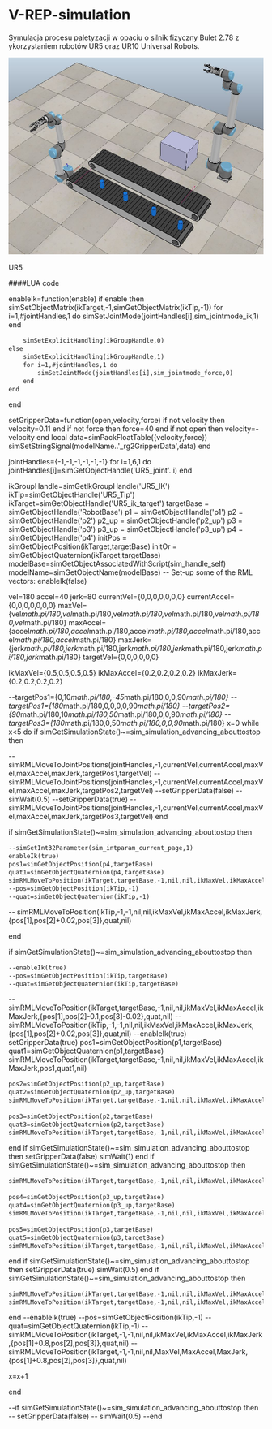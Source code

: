 # V-REP-simulation
Symulacja procesu paletyzacji w opaciu o silnik fizyczny Bulet 2.78 z ykorzystaniem robotów UR5 oraz UR10 Universal Robots.

![Preview image 1](https://raw.githubusercontent.com/munarvioletta/V-REP-simulation/master/IK_test/Vrep_picture.png)

UR5

####LUA code 

enableIk=function(enable)
    if enable then
        simSetObjectMatrix(ikTarget,-1,simGetObjectMatrix(ikTip,-1))
        for i=1,#jointHandles,1 do
            simSetJointMode(jointHandles[i],sim_jointmode_ik,1)
        end

        simSetExplicitHandling(ikGroupHandle,0)
    else
        simSetExplicitHandling(ikGroupHandle,1)
        for i=1,#jointHandles,1 do
            simSetJointMode(jointHandles[i],sim_jointmode_force,0)
        end
    end
end

setGripperData=function(open,velocity,force)
    if not velocity then
        velocity=0.11
    end
    if not force then
        force=40
    end
    if not open then
        velocity=-velocity
    end
    local data=simPackFloatTable({velocity,force})
    simSetStringSignal(modelName..'_rg2GripperData',data)
end

jointHandles={-1,-1,-1,-1,-1,-1}
for i=1,6,1 do
    jointHandles[i]=simGetObjectHandle('UR5_joint'..i)
end

ikGroupHandle=simGetIkGroupHandle('UR5_IK')
ikTip=simGetObjectHandle('UR5_Tip')
ikTarget=simGetObjectHandle('UR5_ik_target')
targetBase = simGetObjectHandle('RobotBase')
p1 = simGetObjectHandle('p1')
p2 = simGetObjectHandle('p2')
p2_up = simGetObjectHandle('p2_up')
p3 = simGetObjectHandle('p3')
p3_up = simGetObjectHandle('p3_up')
p4 = simGetObjectHandle('p4')
initPos = simGetObjectPosition(ikTarget,targetBase)
initOr = simGetObjectQuaternion(ikTarget,targetBase)
modelBase=simGetObjectAssociatedWithScript(sim_handle_self)
modelName=simGetObjectName(modelBase)
-- Set-up some of the RML vectors:
enableIk(false)   

vel=180
accel=40
jerk=80
currentVel={0,0,0,0,0,0,0}
currentAccel={0,0,0,0,0,0,0}
maxVel={vel*math.pi/180,vel*math.pi/180,vel*math.pi/180,vel*math.pi/180,vel*math.pi/180,vel*math.pi/180}
maxAccel={accel*math.pi/180,accel*math.pi/180,accel*math.pi/180,accel*math.pi/180,accel*math.pi/180,accel*math.pi/180}
maxJerk={jerk*math.pi/180,jerk*math.pi/180,jerk*math.pi/180,jerk*math.pi/180,jerk*math.pi/180,jerk*math.pi/180}
targetVel={0,0,0,0,0,0}

ikMaxVel={0.5,0.5,0.5,0.5}
ikMaxAccel={0.2,0.2,0.2,0.2}
ikMaxJerk={0.2,0.2,0.2,0.2}

--targetPos1={0,10*math.pi/180,-45*math.pi/180,0,0,90*math.pi/180}
--targetPos1={180*math.pi/180,0,0,0,0,90*math.pi/180}
--targetPos2={90*math.pi/180,10*math.pi/180,50*math.pi/180,0,0,90*math.pi/180}
--targetPos3={180*math.pi/180,0,50*math.pi/180,0,0,90*math.pi/180}
x=0
while x<5 do
if simGetSimulationState()~=sim_simulation_advancing_abouttostop then

--simRMLMoveToJointPositions(jointHandles,-1,currentVel,currentAccel,maxVel,maxAccel,maxJerk,targetPos1,targetVel)
--simRMLMoveToJointPositions(jointHandles,-1,currentVel,currentAccel,maxVel,maxAccel,maxJerk,targetPos2,targetVel)
--setGripperData(false)
--simWait(0.5)
--setGripperData(true)
--simRMLMoveToJointPositions(jointHandles,-1,currentVel,currentAccel,maxVel,maxAccel,maxJerk,targetPos3,targetVel)
end

if simGetSimulationState()~=sim_simulation_advancing_abouttostop then
   
    --simSetInt32Parameter(sim_intparam_current_page,1)
    enableIk(true)
    pos1=simGetObjectPosition(p4,targetBase)
    quat1=simGetObjectQuaternion(p4,targetBase)
    simRMLMoveToPosition(ikTarget,targetBase,-1,nil,nil,ikMaxVel,ikMaxAccel,ikMaxJerk,pos1,quat1,nil)
    --pos=simGetObjectPosition(ikTip,-1)
    --quat=simGetObjectQuaternion(ikTip,-1)
   -- simRMLMoveToPosition(ikTip,-1,-1,nil,nil,ikMaxVel,ikMaxAccel,ikMaxJerk,{pos[1],pos[2]+0.02,pos[3]},quat,nil)
   
end

if simGetSimulationState()~=sim_simulation_advancing_abouttostop then
   
    
    --enableIk(true)
    --pos=simGetObjectPosition(ikTip,targetBase)
    --quat=simGetObjectQuaternion(ikTip,targetBase)
   -- simRMLMoveToPosition(ikTarget,targetBase,-1,nil,nil,ikMaxVel,ikMaxAccel,ikMaxJerk,{pos[1],pos[2]-0.1,pos[3]-0.02},quat,nil)
    --simRMLMoveToPosition(ikTip,-1,-1,nil,nil,ikMaxVel,ikMaxAccel,ikMaxJerk,{pos[1],pos[2]+0.02,pos[3]},quat,nil)
    --enableIk(true)   
    setGripperData(true)
    pos1=simGetObjectPosition(p1,targetBase)
    quat1=simGetObjectQuaternion(p1,targetBase)
    simRMLMoveToPosition(ikTarget,targetBase,-1,nil,nil,ikMaxVel,ikMaxAccel,ikMaxJerk,pos1,quat1,nil)

    pos2=simGetObjectPosition(p2_up,targetBase)
    quat2=simGetObjectQuaternion(p2_up,targetBase)
    simRMLMoveToPosition(ikTarget,targetBase,-1,nil,nil,ikMaxVel,ikMaxAccel,ikMaxJerk,pos2,quat2,nil)

    pos3=simGetObjectPosition(p2,targetBase)
    quat3=simGetObjectQuaternion(p2,targetBase)
    simRMLMoveToPosition(ikTarget,targetBase,-1,nil,nil,ikMaxVel,ikMaxAccel,ikMaxJerk,pos3,quat3,nil)
end
 if simGetSimulationState()~=sim_simulation_advancing_abouttostop then
        setGripperData(false)
        simWait(1)
 end
 if simGetSimulationState()~=sim_simulation_advancing_abouttostop then
    
    simRMLMoveToPosition(ikTarget,targetBase,-1,nil,nil,ikMaxVel,ikMaxAccel,ikMaxJerk,pos2,quat2,nil)

    pos4=simGetObjectPosition(p3_up,targetBase)
    quat4=simGetObjectQuaternion(p3_up,targetBase)
    simRMLMoveToPosition(ikTarget,targetBase,-1,nil,nil,ikMaxVel,ikMaxAccel,ikMaxJerk,pos4,quat4,nil)

    pos5=simGetObjectPosition(p3,targetBase)
    quat5=simGetObjectQuaternion(p3,targetBase)
    simRMLMoveToPosition(ikTarget,targetBase,-1,nil,nil,ikMaxVel,ikMaxAccel,ikMaxJerk,pos5,quat5,nil)
end
if simGetSimulationState()~=sim_simulation_advancing_abouttostop then
        setGripperData(true)
        simWait(0.5)
end
 if simGetSimulationState()~=sim_simulation_advancing_abouttostop then

    simRMLMoveToPosition(ikTarget,targetBase,-1,nil,nil,ikMaxVel,ikMaxAccel,ikMaxJerk,pos4,quat4,nil)
    simRMLMoveToPosition(ikTarget,targetBase,-1,nil,nil,ikMaxVel,ikMaxAccel,ikMaxJerk,pos1,quat1,nil)

end
--enableIk(true)
--pos=simGetObjectPosition(ikTip,-1)
--quat=simGetObjectQuaternion(ikTip,-1)
--simRMLMoveToPosition(ikTarget,-1,-1,nil,nil,ikMaxVel,ikMaxAccel,ikMaxJerk,{pos[1]+0.8,pos[2],pos[3]},quat,nil)
--simRMLMoveToPosition(ikTarget,-1,-1,nil,nil,MaxVel,MaxAccel,MaxJerk,{pos[1]+0.8,pos[2],pos[3]},quat,nil)



x=x+1

end

--if simGetSimulationState()~=sim_simulation_advancing_abouttostop then
   --     setGripperData(false)
    --    simWait(0.5)
--end
